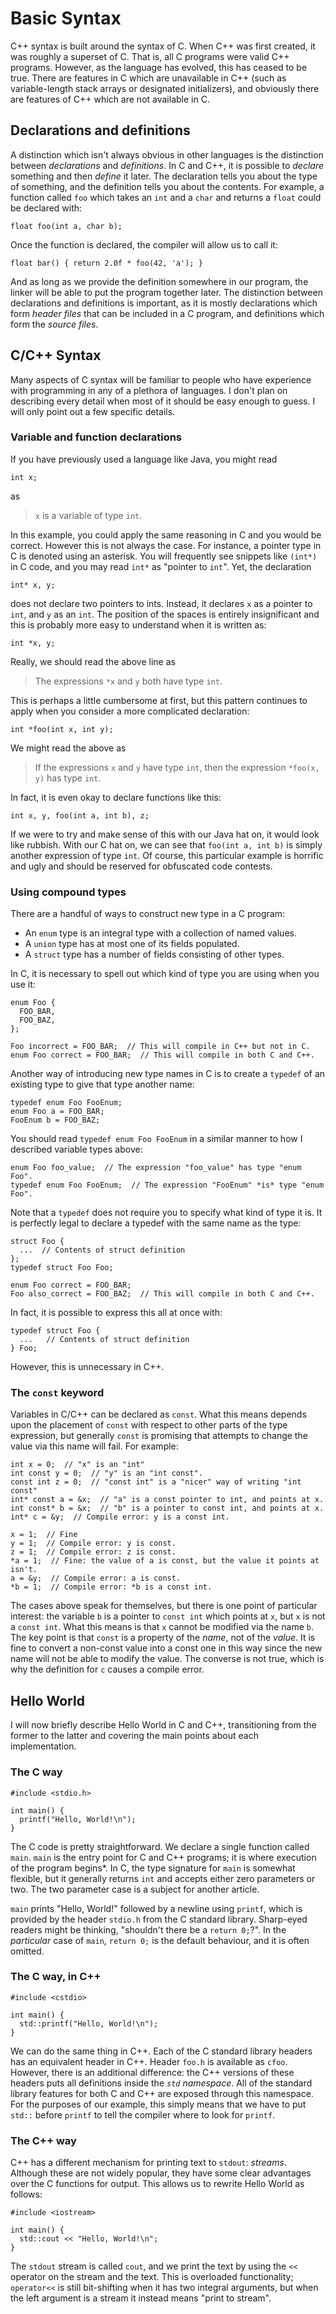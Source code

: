 # Basic Syntax

C++ syntax is built around the syntax of C. When C++ was first created, it was
roughly a superset of C. That is, all C programs were valid C++ programs.
However, as the language has evolved, this has ceased to be true. There are
features in C which are unavailable in C++ (such as variable-length stack arrays
or designated initializers), and obviously there are features of C++ which are
not available in C.

## Declarations and definitions

A distinction which isn't always obvious in other languages is the distinction
between _declarations_ and _definitions_. In C and C++, it is possible to
_declare_ something and then _define_ it later. The declaration tells you about
the type of something, and the definition tells you about the contents. For
example, a function called `foo` which takes an `int` and a `char` and returns
a `float` could be declared with:

    float foo(int a, char b);

Once the function is declared, the compiler will allow us to call it:

    float bar() { return 2.0f * foo(42, 'a'); }

And as long as we provide the definition somewhere in our program, the linker
will be able to put the program together later. The distinction between
declarations and definitions is important, as it is mostly declarations which
form _header files_ that can be included in a C program, and definitions which
form the _source files_.

## C/C++ Syntax

Many aspects of C syntax will be familiar to people who have experience with
programming in any of a plethora of languages. I don't plan on describing every
detail when most of it should be easy enough to guess. I will only point out
a few specific details.

### Variable and function declarations

If you have previously used a language like Java, you might read

    int x;

as

> `x` is a variable of type `int`.

In this example, you could apply the same reasoning in C and you would be
correct. However this is not always the case. For instance, a pointer type in
C is denoted using an asterisk. You will frequently see snippets like
`(int*)` in C code, and you may read `int*` as "pointer to `int`". Yet, the
declaration

    int* x, y;

does not declare two pointers to ints. Instead, it declares `x` as a pointer to
`int`, and `y` as an `int`. The position of the spaces is entirely insignificant
and this is probably more easy to understand when it is written as:

    int *x, y;

Really, we should read the above line as

> The expressions `*x` and `y` both have type `int`.

This is perhaps a little cumbersome at first, but this pattern continues to
apply when you consider a more complicated declaration:

    int *foo(int x, int y);

We might read the above as

> If the expressions `x` and `y` have type `int`, then the expression
> `*foo(x, y)` has type `int`.

In fact, it is even okay to declare functions like this:

    int x, y, foo(int a, int b), z;

If we were to try and make sense of this with our Java hat on, it would look
like rubbish. With our C hat on, we can see that `foo(int a, int b)` is simply
another expression of type `int`. Of course, this particular example is horrific
and ugly and should be reserved for obfuscated code contests.

### Using compound types

There are a handful of ways to construct new type in a C program:

  * An `enum` type is an integral type with a collection of named values.
  * A `union` type has at most one of its fields populated.
  * A `struct` type has a number of fields consisting of other types.

In C, it is necessary to spell out which kind of type you are using when you use
it:

    enum Foo {
      FOO_BAR,
      FOO_BAZ,
    };

    Foo incorrect = FOO_BAR;  // This will compile in C++ but not in C.
    enum Foo correct = FOO_BAR;  // This will compile in both C and C++.

Another way of introducing new type names in C is to create a `typedef` of an
existing type to give that type another name:

    typedef enum Foo FooEnum;
    enum Foo a = FOO_BAR;
    FooEnum b = FOO_BAZ;

You should read `typedef enum Foo FooEnum` in a similar manner to how
I described variable types above:

    enum Foo foo_value;  // The expression "foo_value" has type "enum Foo".
    typedef enum Foo FooEnum;  // The expression "FooEnum" *is* type "enum Foo".

Note that a `typedef` does not require you to specify what kind of type it is.
It is perfectly legal to declare a typedef with the same name as the type:

    struct Foo {
      ...  // Contents of struct definition
    };
    typedef struct Foo Foo;

    enum Foo correct = FOO_BAR;
    Foo also_correct = FOO_BAZ;  // This will compile in both C and C++.

In fact, it is possible to express this all at once with:

    typedef struct Foo {
      ...   // Contents of struct definition
    } Foo;

However, this is unnecessary in C++.

### The `const` keyword

Variables in C/C++ can be declared as `const`. What this means depends upon the
placement of `const` with respect to other parts of the type expression, but
generally `const` is promising that attempts to change the value via this name
will fail. For example:

    int x = 0;  // "x" is an "int"
    int const y = 0;  // "y" is an "int const".
    const int z = 0;  // "const int" is a "nicer" way of writing "int const"
    int* const a = &x;  // "a" is a const pointer to int, and points at x.
    int const* b = &x;  // "b" is a pointer to const int, and points at x.
    int* c = &y;  // Compile error: y is a const int.

    x = 1;  // Fine
    y = 1;  // Compile error: y is const.
    z = 1;  // Compile error: z is const.
    *a = 1;  // Fine: the value of a is const, but the value it points at isn't.
    a = &y;  // Compile error: a is const.
    *b = 1;  // Compile error: *b is a const int.

The cases above speak for themselves, but there is one point of particular
interest: the variable `b` is a pointer to `const int` which points at `x`, but
`x` is not a `const int`. What this means is that `x` cannot be modified via the
name `b`. The key point is that `const` is a property of the _name_, not of the
_value_. It is fine to convert a non-const value into a const one in this way
since the new name will not be able to modify the value. The converse is not
true, which is why the definition for `c` causes a compile error.

## Hello World

I will now briefly describe Hello World in C and C++, transitioning from the
former to the latter and covering the main points about each implementation. 

### The C way

    #include <stdio.h>

    int main() {
      printf("Hello, World!\n");
    }

The C code is pretty straightforward. We declare a single function called
`main`. `main` is the entry point for C and C++ programs; it is where execution
of the program begins\*. In C, the type signature for `main` is somewhat
flexible, but it generally returns `int` and accepts either zero parameters or
two. The two parameter case is a subject for another article.

`main` prints "Hello, World!" followed by a newline using `printf`, which is
provided by the header `stdio.h` from the C standard library. Sharp-eyed readers
might be thinking, "shouldn't there be a `return 0;`?". In the _particular_ case
of `main`, `return 0;` is the default behaviour, and it is often omitted.

### The C way, in C++

    #include <cstdio>

    int main() {
      std::printf("Hello, World!\n");
    }

We can do the same thing in C++. Each of the C standard library headers has an
equivalent header in C++. Header `foo.h` is available as `cfoo`. However, there
is an additional difference: the C++ versions of these headers puts all
definitions inside the _`std` namespace_. All of the standard library features
for both C and C++ are exposed through this namespace. For the purposes of our
example, this simply means that we have to put `std::` before `printf` to tell
the compiler where to look for `printf`.

### The C++ way

C++ has a different mechanism for printing text to `stdout`: _streams_. Although
these are not widely popular, they have some clear advantages over the
C functions for output. This allows us to rewrite Hello World as follows:

    #include <iostream>

    int main() {
      std::cout << "Hello, World!\n";
    }

The `stdout` stream is called `cout`, and we print the text by using the `<<`
operator on the stream and the text. This is overloaded functionality;
`operator<<` is still bit-shifting when it has two integral arguments, but when
the left argument is a stream it instead means "print to stream".
